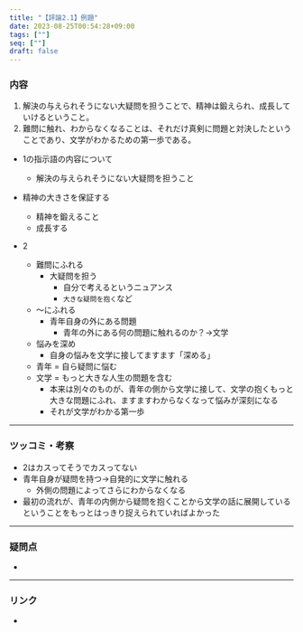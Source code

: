 ```yaml
---
title: "【評論2.1】例題"
date: 2023-08-25T00:54:28+09:00
tags: [""]
seq: [""]
draft: false
---
```


### 内容
1. 解決の与えられそうにない大疑問を担うことで、精神は鍛えられ、成長していけるということ。
2. 難問に触れ、わからなくなることは、それだけ真剣に問題と対決したということであり、文学がわかるための第一歩である。

- 1の指示語の内容について
  - 解決の与えられそうにない大疑問を担うこと
- 精神の大きさを保証する
  - 精神を鍛えること
  - 成長する

- 2
  - 難問にふれる
    - 大疑問を担う
      - 自分で考えるというニュアンス
      - `大きな疑問を抱く`など
  - ～にふれる
    - 青年自身の外にある問題
      - 青年の外にある何の問題に触れるのか？→文学
  - 悩みを深め
    - 自身の悩みを文学に接してますます「深める」
  - 青年 = 自ら疑問に悩む
  - 文学 = もっと大きな人生の問題を含む
    - 本来は別々のものが、青年の側から文学に接して、文学の抱くもっと大きな問題にふれ、ますますわからなくなって悩みが深刻になる
    - それが文学がわかる第一歩 

---
### ツッコミ・考察
- 2はカスってそうでカスってない
- 青年自身が疑問を持つ→自発的に文学に触れる
  - 外側の問題によってさらにわからなくなる
- 最初の流れが、青年の内側から疑問を抱くことから文学の話に展開しているということをもっとはっきり捉えられていればよかった

---
### 疑問点
- 


---
### リンク
- 